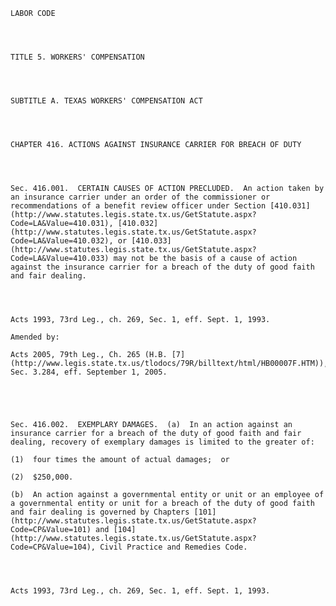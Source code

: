 ﻿
    
    
    	
    					
    
    
    LABOR CODE
    
      
    
    
    TITLE 5. WORKERS' COMPENSATION
    
      
    
    
    SUBTITLE A. TEXAS WORKERS' COMPENSATION ACT
    
      
    
    
    CHAPTER 416. ACTIONS AGAINST INSURANCE CARRIER FOR BREACH OF DUTY
    
      
    
    
    Sec. 416.001.  CERTAIN CAUSES OF ACTION PRECLUDED.  An action taken by an insurance carrier under an order of the commissioner or recommendations of a benefit review officer under Section [410.031](http://www.statutes.legis.state.tx.us/GetStatute.aspx?Code=LA&Value=410.031), [410.032](http://www.statutes.legis.state.tx.us/GetStatute.aspx?Code=LA&Value=410.032), or [410.033](http://www.statutes.legis.state.tx.us/GetStatute.aspx?Code=LA&Value=410.033) may not be the basis of a cause of action against the insurance carrier for a breach of the duty of good faith and fair dealing.
    
    
    
    
    Acts 1993, 73rd Leg., ch. 269, Sec. 1, eff. Sept. 1, 1993.
    
    Amended by: 
    
    Acts 2005, 79th Leg., Ch. 265 (H.B. [7](http://www.legis.state.tx.us/tlodocs/79R/billtext/html/HB00007F.HTM)), Sec. 3.284, eff. September 1, 2005.
    
    
    
    
    
    Sec. 416.002.  EXEMPLARY DAMAGES.  (a)  In an action against an insurance carrier for a breach of the duty of good faith and fair dealing, recovery of exemplary damages is limited to the greater of:
    
    (1)  four times the amount of actual damages;  or
    
    (2)  $250,000.
    
    (b)  An action against a governmental entity or unit or an employee of a governmental entity or unit for a breach of the duty of good faith and fair dealing is governed by Chapters [101](http://www.statutes.legis.state.tx.us/GetStatute.aspx?Code=CP&Value=101) and [104](http://www.statutes.legis.state.tx.us/GetStatute.aspx?Code=CP&Value=104), Civil Practice and Remedies Code.
    
    
    
    
    Acts 1993, 73rd Leg., ch. 269, Sec. 1, eff. Sept. 1, 1993.
    
    
    
    
    				
